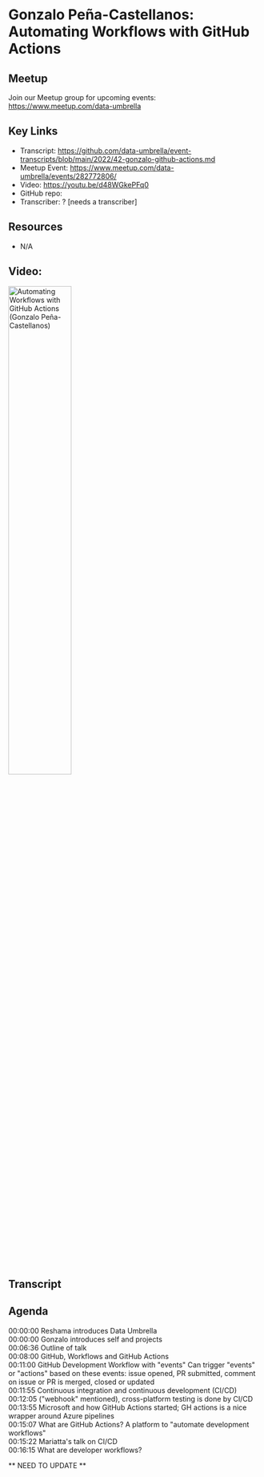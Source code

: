 # Gonzalo Peña-Castellanos: Automating Workflows with GitHub Actions

## Meetup
Join our Meetup group for upcoming events:
https://www.meetup.com/data-umbrella

## Key Links
- Transcript: https://github.com/data-umbrella/event-transcripts/blob/main/2022/42-gonzalo-github-actions.md
- Meetup Event: https://www.meetup.com/data-umbrella/events/282772806/
- Video: https://youtu.be/d48WGkePFq0
- GitHub repo:
- Transcriber:  ? [needs a transcriber]

## Resources
- N/A


## Video:

<a href="http://www.youtube.com/watch?feature=player_embedded&v=d48WGkePFq0" target="_blank"><img src="http://img.youtube.com/vi/d48WGkePFq0/0.jpg"
alt="Automating Workflows with GitHub Actions (Gonzalo Peña-Castellanos)" width="50%" /></a>

## Transcript

## Agenda
00:00:00 Reshama introduces Data Umbrella
\
00:00:00 Gonzalo introduces self and projects
\
00:06:36 Outline of talk
\
00:08:00 GitHub, Workflows and GitHub Actions
\
00:11:00 GitHub Development Workflow with "events" Can trigger "events" or "actions" based on these events: issue opened, PR submitted, comment on issue or PR is merged, closed or updated
\
00:11:55 Continuous integration and continuous development (CI/CD)
\
00:12:05 ("webhook" mentioned), cross-platform testing is done by CI/CD
\
00:13:55 Microsoft and how GitHub Actions started; GH actions is a nice wrapper around Azure pipelines
\
00:15:07 What are GitHub Actions? A platform to "automate development workflows"
\
00:15:22 Mariatta's talk on CI/CD
\
00:16:15 What are developer workflows?

** NEED TO UPDATE **
